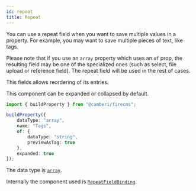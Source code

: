 ```yaml
---
id: repeat
title: Repeat
---
```


You can use a repeat field when you want to save multiple values in a property.
For example, you may want to save multiple pieces of text, like tags.

Please note that if you use an `array` property which uses an `of` prop, the
resulting field may be one of the specialized ones (such as select, file
upload or reference field). The repeat field will be used in the rest of cases.

This fields allows reordering of its entries.

This component can be expanded or collapsed by default.

```typescript jsx
import { buildProperty } from "@camberi/firecms";

buildProperty({
    dataType: "array",
    name: "Tags",
    of: {
        dataType: "string",
        previewAsTag: true
    },
    expanded: true
});
```

The data type is [`array`](../config/array).

Internally the component used
is [`RepeatFieldBinding`](../../api/functions/RepeatFieldBinding).

